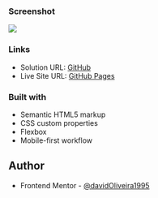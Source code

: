 
### Screenshot

![](../images/four-card.png)

### Links

- Solution URL: [GitHub](https://github.com/davidOliveira1995)
- Live Site URL: [GitHub Pages]( https://davidoliveira1995.github.io/four-card-feature-section-master/)

### Built with

- Semantic HTML5 markup
- CSS custom properties
- Flexbox
- Mobile-first workflow

## Author

- Frontend Mentor - [@davidOliveira1995](https://www.frontendmentor.io/profile/davidOliveira1995)

